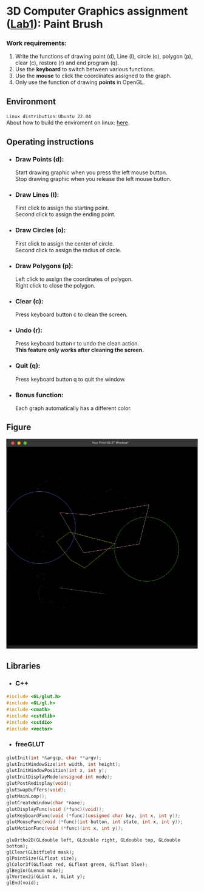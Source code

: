 # 3D Computer Graphics assignment ([Lab1](https://hackmd.io/TpltIfbET3O9X64BYrsNKQ?view)): Paint Brush
### Work requirements:
1. Write the functions of drawing point (d), Line (l), circle (o), polygon (p), clear (c), restore (r) and end program (q).
1. Use the **keyboard** to switch between various functions.
1. Use the **mouse** to click the coordinates assigned to the graph.
1. Only use the function of drawing **points** in OpenGL.

## Environment
`Linux distribution`: `Ubuntu 22.04`<br>
About how to build the enviroment on linux: [here](https://hackmd.io/3xPNjv6kRh2Ml6Ll7Nlw4A).
## Operating instructions
* ### Draw Points (d):
    Start drawing graphic when you press the left mouse button.<br> 
    Stop drawing graphic when you release the left mouse button.  
* ### Draw Lines (l):
    First click to assign the starting point.<br>
    Second click to assign the ending point.
* ### Draw Circles (o):
    First click to assign the center of circle.<br>
    Second click to assign the radius of circle.
* ### Draw Polygons (p):
    Left click to assign the coordinates of polygon.<br>
    Right click to close the polygon.
* ### Clear (c):
    Press keyboard button c to clean the screen.
* ### Undo (r):
    Press keyboard button r to undo the clean action.<br>
    **This feature only works after cleaning the screen.**
* ### Quit (q):
    Press keyboard button q to quit the window.

* ### Bonus function:
    Each graph automatically has a different color.

## Figure
<p align="center">
    <img src="https://github.com/ChenYingShan1114/Paint_Brush/blob/5758ea48ad3f88009e7a5bb6214719e3e1205cf3/figure/lab1.png">
</p>

## Libraries
* ### C++
```cpp
#include <GL/glut.h>
#include <GL/gl.h>
#include <cmath> 
#include <cstdlib>
#include <cstdio>
#include <vector>
```

* ### freeGLUT
```cpp
glutInit(int *&argcp, char **argv);
glutInitWindowSize(int width, int height);
glutInitWindowPosition(int x, int y);
glutInitDisplayMode(unsigned int mode);
glutPostRedisplay(void);
glutSwapBuffers(void);
glutMainLoop();
glutCreateWindow(char *name);
glutDisplayFunc(void (*func)(void));
glutKeyboardFunc(void (*func)(unsigned char key, int x, int y));
glutMouseFunc(void (*func)(int button, int state, int x, int y));
glutMotionFunc(void (*func)(int x, int y));
```
```
gluOrtho2D(GLdouble left, GLdouble right, GLdouble top, GLdouble bottom); 
glClear(GLbitfield mask);
glPointSize(GLfloat size);
glColor3f(GLfloat red, GLfloat green, GLfloat blue);
glBegin(GLenum mode);
glVertex2i(GLint x, GLint y);
glEnd(void);
```
